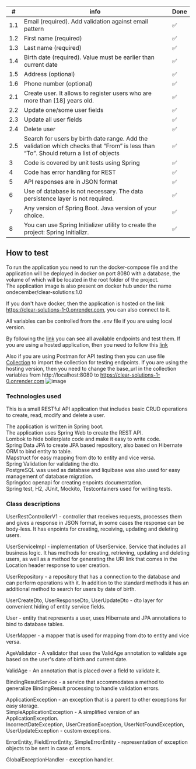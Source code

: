 | #   | info                                                                                                                                 | Done |
|-----|--------------------------------------------------------------------------------------------------------------------------------------|------|
| 1.1 | Email (required). Add validation against email pattern                                                                               | ✅    |
| 1.2 | First name (required)                                                                                                                | ✅    |
| 1.3 | Last name (required)                                                                                                                 | ✅    |
| 1.4 | Birth date (required). Value must be earlier than current date                                                                       | ✅    |
| 1.5 | Address (optional)                                                                                                                   | ✅    |
| 1.6 | Phone number (optional)                                                                                                              | ✅    |
| 2.1 | Create user. It allows to register users who are more than [18] years old.                                                           | ✅    |
| 2.2 | Update one/some user fields                                                                                                          | ✅    |
| 2.3 | Update all user fields                                                                                                               | ✅    |
| 2.4 | Delete user                                                                                                                          | ✅    |
| 2.5 | Search for users by birth date range. Add the validation which checks that “From” is less than “To”. Should return a list of objects | ✅    |
| 3   | Code is covered by unit tests using Spring                                                                                           | ✅    |
| 4   | Code has error handling for REST                                                                                                     | ✅    |
| 5   | API responses are in JSON format                                                                                                     | ✅    |
| 6   | Use of database is not necessary. The data persistence layer is not required.                                                        | ✅    |
| 7   | Any version of Spring Boot. Java version of your choice.                                                                             | ✅    |
| 8   | You can use Spring Initializer utility to create the project: Spring Initializr.                                                     | ✅    |

## How to test

To run the application you need to run the docker-compose file and the application will be deployed in docker on port 8080 with a database, the volume of which will be located in the root folder of the project.
<br>
The application image is also present on docker hub under the name ondecember/clear-solutions:1.0

If you don't have docker, then the application is hosted on the link https://clear-solutions-1-0.onrender.com, you can also connect to it.

All variables can be controlled from the .env file if you are using local version.

By following the [link](http://localhost:8080/swagger-ui/index.html) you can see all available endpoints and test them. If you are using a hosted application, then you need to follow this [link](https://clear-solutions-1-0.onrender.com/swagger-ui/index.html)

Also if you are using Postman for API testing then you can use file [Collection](Clear-Solutions.postman_collection.json) to import the collection for testing endpoints. If you are using the hosting version, then you need to change the base_url in the collection variables from http://localhost:8080 to https://clear-solutions-1-0.onrender.com
![image](https://github.com/Y-Maxym/Clear-Solutions-task/assets/121685289/349b45a6-dd62-4544-a7bc-acf4ca9ae7a6)

### Technologies used
This is a small RESTful API application that includes basic CRUD operations to create, read, modify and delete a user.

The application is written in Spring boot.<br>
The application uses Spring Web to create the REST API.<br>
Lombok to hide boilerplate code and make it easy to write code.<br>
Spring Data JPA to create JPA based repository, also based on Hibernate ORM to bind entity to table.<br>
Mapstruct for easy mapping from dto to entity and vice versa.<br>
Spring Validation for validating the dto.<br>
PostgreSQL was used as database and liquibase was also used for easy management of database migration.<br>
Springdoc openapi for creating enpoints documentation.<br>
Spring test, H2, JUnit, Mockito, Testcontainers used for writing tests.<br>

### Class descriptions

UserRestControllerV1 - controller that receives requests, processes them and gives a response in JSON format, in some cases the response can be body-less. It has enpoints for creating, receiving, updating and deleting users.

UserServiceImpl - implementation of UserService. Service that includes all business logic. It has methods for creating, retrieving, updating and deleting users, as well as a method for generating the URI link that comes in the Location header response to user creation.

UserRepository - a repository that has a connection to the database and can perform operations with it. In addition to the standard methods it has an additional method to search for users by date of birth.

UserCreateDto, UserResponseDto, UserUpdateDto - dto layer for convenient hiding of entity service fields.

User - entity that represents a user, uses Hibernate and JPA annotations to bind to database tables.

UserMapper - a mapper that is used for mapping from dto to entity and vice versa.

AgeValidator - A validator that uses the ValidAge annotation to validate age based on the user's date of birth and current date.

ValidAge - An annotation that is placed over a field to validate it.

BindingResultService - a service that accommodates a method to generalize BindingResult processing to handle validation errors.

ApplicationException - an exception that is a parent to other exceptions for easy storage.<br>
SimpleApplicationException - A simplified version of an ApplicationException.<br>
IncorrectDateException, UserCreationException, UserNotFoundException, UserUpdateException - custom exceptions.

ErrorEntity, FieldErrorEntity, SimpleErrorEntity - representation of exception objects to be sent in case of errors.

GlobalExceptionHandler - exception handler.

